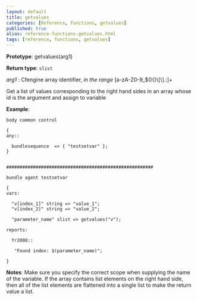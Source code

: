 ```yaml
---
layout: default
title: getvalues
categories: [Reference, Functions, getvalues]
published: true
alias: reference-functions-getvalues.html
tags: [reference, functions, getvalues]
---
```


**Prototype**: getvalues(arg1) 

**Return type**: `slist`

 *arg1* : Cfengine array identifier, *in the range*
[a-zA-Z0-9\_\$(){}\\[\\].:]+   

Get a list of values corresponding to the right hand sides in an array
whose id is the argument and assign to variable

**Example**:

```cf3
body common control

{
any::

  bundlesequence  => { "testsetvar" };   
}


#######################################################

bundle agent testsetvar

{
vars:

  "v[index_1]" string => "value_1";
  "v[index_2]" string => "value_2";

  "parameter_name" slist => getvalues("v");

reports:

  Yr2008::

   "Found index: $(parameter_name)";

}
```

**Notes**:
Make sure you specify the correct scope when supplying the name of the
variable. If the array contains list elements on the right hand side,
then all of the list elements are flattened into a single list to make
the return value a list.
